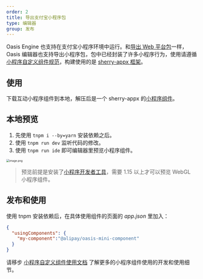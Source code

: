 ```yaml
---
order: 2
title: 导出支付宝小程序包
type: 编辑器
group: 发布
---
```


Oasis Engine 也支持在支付宝小程序环境中运行。和[导出 Web 平台包](${docs}editor-export-web-cn)一样，Oasis 编辑器也支持导出小程序包，包中已经封装了许多小程序行为，使用请遵循[小程序自定义组件规范](https://opendocs.alipay.com/mini/framework/custom-component-overview)，构建使用的是 [sherry-appx 框架](http://sherry.alipay.net/appx/component/component.html#%E5%BF%AB%E9%80%9F%E4%B8%8A%E6%89%8B)。

## 使用

下载互动小程序组件到本地，解压后是一个 sherry-appx 的[小程序组件](http://sherry.alipay.net/appx/component/component.html#%E7%9B%AE%E5%BD%95%E7%BB%93%E6%9E%84)。

## 本地预览

1. 先使用 `tnpm i --by=yarn` 安装依赖之后。
1. 使用 `tnpm run dev` 监听代码的修改。
1. 使用 `tnpm run ide` 即可编辑器里预览小程序组件。

<img src="https://gw.alipayobjects.com/mdn/rms_d27172/afts/img/A*-94OSqZg240AAAAAAAAAAAAAARQnAQ" alt="image.png" style="zoom:50%;" />

> 预览前提是安装了[小程序开发者工具](https://opendocs.alipay.com/mini/ide/download)，需要 1.15 以上才可以预览 WebGL 小程序组件。

## 发布和使用

使用 tnpm 安装依赖后，在具体使用组件的页面的 _app.json_ 里加入：

```json
{
  "usingComponents": {
    "my-component":"@alipay/oasis-mini-component"
  }
}
```

请移步 [小程序自定义组件使用文档](https://opendocs.alipay.com/mini/framework/custom-component-overview) 了解更多的小程序组件使用的开发和使用细节。